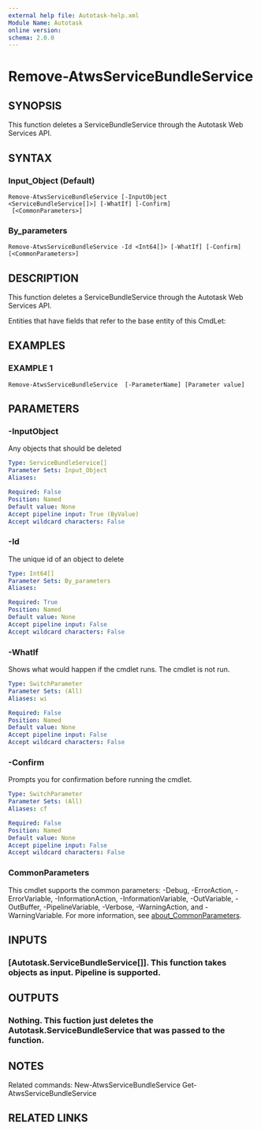 ```yaml
---
external help file: Autotask-help.xml
Module Name: Autotask
online version:
schema: 2.0.0
---
```


# Remove-AtwsServiceBundleService

## SYNOPSIS
This function deletes a ServiceBundleService through the Autotask Web Services API.

## SYNTAX

### Input_Object (Default)
```
Remove-AtwsServiceBundleService [-InputObject <ServiceBundleService[]>] [-WhatIf] [-Confirm]
 [<CommonParameters>]
```

### By_parameters
```
Remove-AtwsServiceBundleService -Id <Int64[]> [-WhatIf] [-Confirm] [<CommonParameters>]
```

## DESCRIPTION
This function deletes a ServiceBundleService through the Autotask Web Services API.

Entities that have fields that refer to the base entity of this CmdLet:

## EXAMPLES

### EXAMPLE 1
```
Remove-AtwsServiceBundleService  [-ParameterName] [Parameter value]
```

## PARAMETERS

### -InputObject
Any objects that should be deleted

```yaml
Type: ServiceBundleService[]
Parameter Sets: Input_Object
Aliases:

Required: False
Position: Named
Default value: None
Accept pipeline input: True (ByValue)
Accept wildcard characters: False
```

### -Id
The unique id of an object to delete

```yaml
Type: Int64[]
Parameter Sets: By_parameters
Aliases:

Required: True
Position: Named
Default value: None
Accept pipeline input: False
Accept wildcard characters: False
```

### -WhatIf
Shows what would happen if the cmdlet runs.
The cmdlet is not run.

```yaml
Type: SwitchParameter
Parameter Sets: (All)
Aliases: wi

Required: False
Position: Named
Default value: None
Accept pipeline input: False
Accept wildcard characters: False
```

### -Confirm
Prompts you for confirmation before running the cmdlet.

```yaml
Type: SwitchParameter
Parameter Sets: (All)
Aliases: cf

Required: False
Position: Named
Default value: None
Accept pipeline input: False
Accept wildcard characters: False
```

### CommonParameters
This cmdlet supports the common parameters: -Debug, -ErrorAction, -ErrorVariable, -InformationAction, -InformationVariable, -OutVariable, -OutBuffer, -PipelineVariable, -Verbose, -WarningAction, and -WarningVariable. For more information, see [about_CommonParameters](http://go.microsoft.com/fwlink/?LinkID=113216).

## INPUTS

### [Autotask.ServiceBundleService[]]. This function takes objects as input. Pipeline is supported.
## OUTPUTS

### Nothing. This fuction just deletes the Autotask.ServiceBundleService that was passed to the function.
## NOTES
Related commands:
New-AtwsServiceBundleService
 Get-AtwsServiceBundleService

## RELATED LINKS

